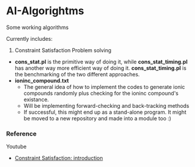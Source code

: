 # AI-Algorightms
Some working algorithms

Currently includes:
1. Constraint Satisfaction Problem solving

 - __cons_stat.pl__ is the primitive way of doing it, while __cons_stat_timing.pl__ has another way more efficient way of doing it. __cons_stat_timing.pl__ is the benchmarking of the two different approaches.
 - __ioninc_compound.txt__
   - The general idea of how to implement the codes to generate ionic compounds randomly plus checking for the ioninc compound's existance.
   - Will be implementing forward-checking and back-tracking methods
   - If successful, this might end up as a stand-alone program. It might be moved to a new repository and made into a module too :)

### Reference
Youtube

- [Constraint Satisfaction: introduction](https://www.youtube.com/watch?v=_e64FiDWvqs)

